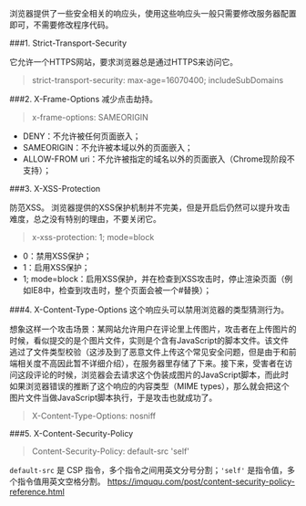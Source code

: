 浏览器提供了一些安全相关的响应头，使用这些响应头一般只需要修改服务器配置即可，不需要修改程序代码。

###1. Strict-Transport-Security

它允许一个HTTPS网站，要求浏览器总是通过HTTPS来访问它。
>strict-transport-security: max-age=16070400; includeSubDomains

###2. X-Frame-Options
减少点击劫持。
>x-frame-options: SAMEORIGIN

- DENY：不允许被任何页面嵌入；
- SAMEORIGIN：不允许被本域以外的页面嵌入；
- ALLOW-FROM uri：不允许被指定的域名以外的页面嵌入（Chrome现阶段不支持）；

###3. X-XSS-Protection

防范XSS。
浏览器提供的XSS保护机制并不完美，但是开启后仍然可以提升攻击难度，总之没有特别的理由，不要关闭它。
>x-xss-protection: 1; mode=block

- 0：禁用XSS保护；
- 1：启用XSS保护；
- 1; mode=block：启用XSS保护，并在检查到XSS攻击时，停止渲染页面（例如IE8中，检查到攻击时，整个页面会被一个#替换）；

###4. X-Content-Type-Options
这个响应头可以禁用浏览器的类型猜测行为。

想象这样一个攻击场景：某网站允许用户在评论里上传图片，攻击者在上传图片的时候，看似提交的是个图片文件，实则是个含有JavaScript的脚本文件。该文件逃过了文件类型校验（这涉及到了恶意文件上传这个常见安全问题，但是由于和前端相关度不高因此暂不详细介绍），在服务器里存储了下来。接下来，受害者在访问这段评论的时候，浏览器会去请求这个伪装成图片的JavaScript脚本，而此时如果浏览器错误的推断了这个响应的内容类型（MIME types），那么就会把这个图片文件当做JavaScript脚本执行，于是攻击也就成功了。
>X-Content-Type-Options: nosniff

###5. X-Content-Security-Policy
>Content-Security-Policy: default-src 'self'

```default-src``` 是 CSP 指令，多个指令之间用英文分号分割；```'self'``` 是指令值，多个指令值用英文空格分割。
https://imququ.com/post/content-security-policy-reference.html